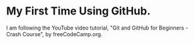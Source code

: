 # My First Time Using GitHub.

I am following the YouTube video tutorial, "Git and GitHub for Beginners - Crash Course", by freeCodeCamp.org.
